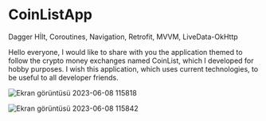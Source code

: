 # CoinListApp
Dagger Hİlt, Coroutines, Navigation, Retrofit, MVVM, LiveData-OkHttp



Hello everyone, I would like to share with you the application themed to follow the crypto money exchanges named CoinList, which I developed for hobby purposes. I wish this application, which uses current technologies, to be useful to all developer friends.



![Ekran görüntüsü 2023-06-08 115818](https://github.com/yusufcancakmak/CoinListApp/assets/82119806/e769d3dc-15d7-4780-a0f8-1d84b6e07805)


![Ekran görüntüsü 2023-06-08 115842](https://github.com/yusufcancakmak/CoinListApp/assets/82119806/15978378-df19-416f-b4c3-0165955ab8ce)

